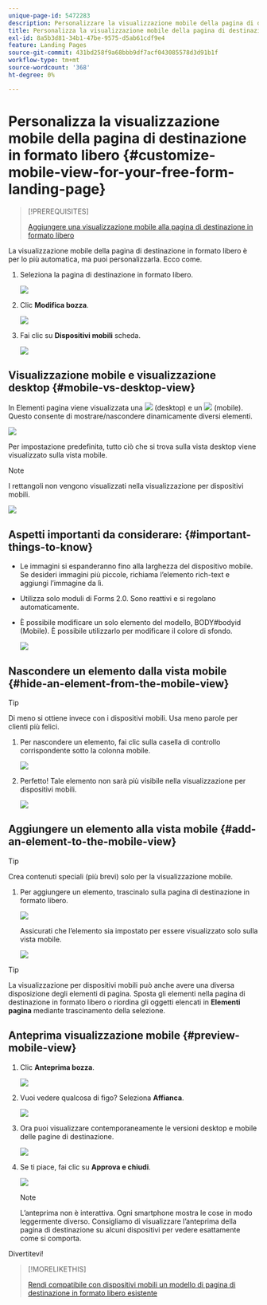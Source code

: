 ```yaml
---
unique-page-id: 5472283
description: Personalizzare la visualizzazione mobile della pagina di destinazione in formato libero - Documenti Marketo - Documentazione del prodotto
title: Personalizza la visualizzazione mobile della pagina di destinazione in formato libero
exl-id: 8a5b3d81-34b1-47be-9575-d5ab61cdf9e4
feature: Landing Pages
source-git-commit: 431bd258f9a68bbb9df7acf043085578d3d91b1f
workflow-type: tm+mt
source-wordcount: '368'
ht-degree: 0%

---
```


# Personalizza la visualizzazione mobile della pagina di destinazione in formato libero {#customize-mobile-view-for-your-free-form-landing-page}

>[!PREREQUISITES]
>
>[Aggiungere una visualizzazione mobile alla pagina di destinazione in formato libero](/help/marketo/product-docs/demand-generation/landing-pages/free-form-landing-pages/add-a-mobile-view-for-your-free-form-landing-page.md)

La visualizzazione mobile della pagina di destinazione in formato libero è per lo più automatica, ma puoi personalizzarla. Ecco come.

1. Seleziona la pagina di destinazione in formato libero.

   ![](assets/selectlandingapge.jpg)

1. Clic **Modifica bozza**.

   ![](assets/image2015-1-22-18-3a33-3a12.png)

1. Fai clic su **Dispositivi mobili** scheda.

   ![](assets/image2015-1-22-18-3a31-3a40.png)

## Visualizzazione mobile e visualizzazione desktop {#mobile-vs-desktop-view}

In Elementi pagina viene visualizzata una ![](assets/image2015-1-22-18-3a39-3a53.png) (desktop) e un ![](assets/image2015-1-22-18-3a40-3a31.png) (mobile). Questo consente di mostrare/nascondere dinamicamente diversi elementi.

![](assets/image2015-5-21-15-3a9-3a34.png)

Per impostazione predefinita, tutto ciò che si trova sulla vista desktop viene visualizzato sulla vista mobile.

>[!NOTE]
>
>I rettangoli non vengono visualizzati nella visualizzazione per dispositivi mobili.

![](assets/image2015-5-21-15-3a12-3a2.png)

## Aspetti importanti da considerare: {#important-things-to-know}

* Le immagini si espanderanno fino alla larghezza del dispositivo mobile. Se desideri immagini più piccole, richiama l’elemento rich-text e aggiungi l’immagine da lì.
* Utilizza solo moduli di Forms 2.0. Sono reattivi e si regolano automaticamente.
* È possibile modificare un solo elemento del modello, BODY#bodyid (Mobile). È possibile utilizzarlo per modificare il colore di sfondo.

  ![](assets/image2015-5-21-15-3a15-3a47.png)

## Nascondere un elemento dalla vista mobile {#hide-an-element-from-the-mobile-view}

>[!TIP]
>
>Di meno si ottiene invece con i dispositivi mobili. Usa meno parole per clienti più felici.

1. Per nascondere un elemento, fai clic sulla casella di controllo corrispondente sotto la colonna mobile.

   ![](assets/image2015-5-21-15-3a28-3a17.png)

1. Perfetto! Tale elemento non sarà più visibile nella visualizzazione per dispositivi mobili.

   ![](assets/image2015-5-21-15-3a30-3a17.png)

## Aggiungere un elemento alla vista mobile {#add-an-element-to-the-mobile-view}

>[!TIP]
>
>Crea contenuti speciali (più brevi) solo per la visualizzazione mobile.

1. Per aggiungere un elemento, trascinalo sulla pagina di destinazione in formato libero.

   ![](assets/image2015-5-21-15-3a32-3a22.png)

   Assicurati che l’elemento sia impostato per essere visualizzato solo sulla vista mobile.

   ![](assets/image2015-5-21-15-3a35-3a29.png)

>[!TIP]
>
>La visualizzazione per dispositivi mobili può anche avere una diversa disposizione degli elementi di pagina. Sposta gli elementi nella pagina di destinazione in formato libero o riordina gli oggetti elencati in **Elementi pagina** mediante trascinamento della selezione.

## Anteprima visualizzazione mobile {#preview-mobile-view}

1. Clic **Anteprima bozza**.

   ![](assets/image2015-5-21-15-3a36-3a35.png)

1. Vuoi vedere qualcosa di figo? Seleziona **Affianca**.

   ![](assets/image2015-1-22-20-3a2-3a15.png)

1. Ora puoi visualizzare contemporaneamente le versioni desktop e mobile delle pagine di destinazione.

   ![](assets/image2015-1-22-20-3a3-3a22.png)

1. Se ti piace, fai clic su **Approva e chiudi**.

   ![](assets/image2015-1-22-20-3a5-3a36.png)

   >[!NOTE]
   >
   >L’anteprima non è interattiva. Ogni smartphone mostra le cose in modo leggermente diverso. Consigliamo di visualizzare l’anteprima della pagina di destinazione su alcuni dispositivi per vedere esattamente come si comporta.

Divertitevi!

>[!MORELIKETHIS]
>
>[Rendi compatibile con dispositivi mobili un modello di pagina di destinazione in formato libero esistente](/help/marketo/product-docs/demand-generation/landing-pages/landing-page-templates/make-an-existing-free-form-landing-page-template-mobile-compatible.md)
